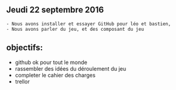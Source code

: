 ## Jeudi 22 septembre 2016
    - Nous avons installer et essayer GitHub pour léo et bastien,
    - Nous avons parler du jeu, et des composant du jeu

## objectifs:
- github ok pour tout le monde
- rassembler des idées du déroulement du jeu
- completer le cahier des charges
- trellor